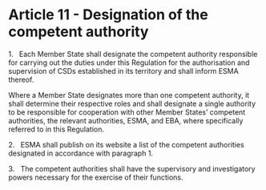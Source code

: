 # Article 11 - Designation of the competent authority


1.   Each Member State shall designate the competent authority responsible for carrying out the duties under this Regulation for the authorisation and supervision of CSDs established in its territory and shall inform ESMA thereof.

Where a Member State designates more than one competent authority, it shall determine their respective roles and shall designate a single authority to be responsible for cooperation with other Member States’ competent authorities, the relevant authorities, ESMA, and EBA, where specifically referred to in this Regulation.

2.   ESMA shall publish on its website a list of the competent authorities designated in accordance with paragraph 1.

3.   The competent authorities shall have the supervisory and investigatory powers necessary for the exercise of their functions.
